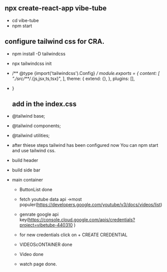  ## npx create-react-app vibe-tube
 - cd vibe-tube
 - npm start

 ## configure tailwind css for CRA.
 - npm install -D tailwindcss
 - npx tailwindcss init
 - /** @type {import('tailwindcss').Config} */
module.exports = {
  content: [
    "./src/**/*.{js,jsx,ts,tsx}",
  ],
  theme: {
    extend: {},
  },
  plugins: [],
- }

  ## add in the index.css 
- @tailwind base;
- @tailwind components;
- @tailwind utilities;

- after thiese steps tailwind has been configured now You can npm start and use tailwind css.

- build header
- build side bar
- main container
  - ButtonList done
   
  - fetch youtube data api ->most populer(https://developers.google.com/youtube/v3/docs/videos/list)
  - genrate google api key(https://console.cloud.google.com/apis/credentials?project=vibetube-440310
  )
  - for new credentials click on + CREATE CREDENTIAL
  - VIDEOScONTAINER done
   - Video done

  - watch page done.
  

